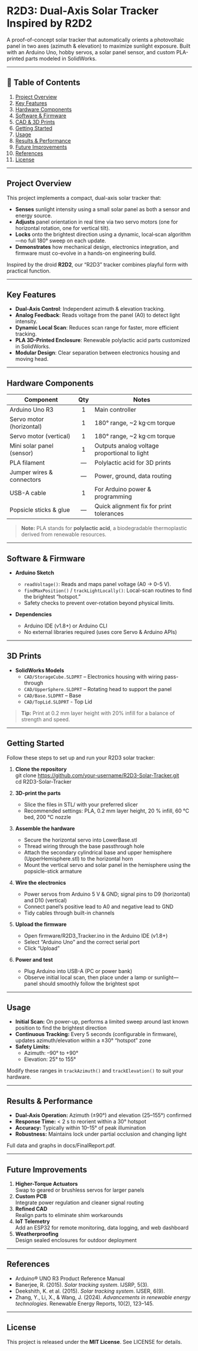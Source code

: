 # R2D3: Dual-Axis Solar Tracker Inspired by R2D2

A proof-of-concept solar tracker that automatically orients a photovoltaic panel in two axes (azimuth & elevation) to maximize sunlight exposure. Built with an Arduino Uno, hobby servos, a solar panel sensor, and custom PLA-printed parts modeled in SolidWorks.

---

## 📖 Table of Contents

1. [Project Overview](#project-overview)  
2. [Key Features](#key-features)  
3. [Hardware Components](#hardware-components)  
4. [Software & Firmware](#software--firmware)  
5. [CAD & 3D Prints](#cad--3d-prints)  
6. [Getting Started](#getting-started)  
7. [Usage](#usage)  
8. [Results & Performance](#results--performance)  
9. [Future Improvements](#future-improvements)  
10. [References](#references)  
11. [License](#license)  

---

## Project Overview

This project implements a compact, dual-axis solar tracker that:

- **Senses** sunlight intensity using a small solar panel as both a sensor and energy source.  
- **Adjusts** panel orientation in real time via two servo motors (one for horizontal rotation, one for vertical tilt).  
- **Locks** onto the brightest direction using a dynamic, local‐scan algorithm—no full 180° sweep on each update.  
- **Demonstrates** how mechanical design, electronics integration, and firmware must co-evolve in a hands-on engineering build.

Inspired by the droid **R2D2**, our “R2D3” tracker combines playful form with practical function.

---

## Key Features

- **Dual-Axis Control**: Independent azimuth & elevation tracking.  
- **Analog Feedback**: Reads voltage from the panel (A0) to detect light intensity.  
- **Dynamic Local Scan**: Reduces scan range for faster, more efficient tracking.  
- **PLA 3D-Printed Enclosure**: Renewable polylactic acid parts customized in SolidWorks.  
- **Modular Design**: Clear separation between electronics housing and moving head.

---

## Hardware Components

| Component                  | Qty  | Notes                                    |
|----------------------------|:----:|------------------------------------------|
| Arduino Uno R3             | 1    | Main controller                          |
| Servo motor (horizontal)   | 1    | 180° range, ~2 kg·cm torque              |
| Servo motor (vertical)     | 1    | 180° range, ~2 kg·cm torque              |
| Mini solar panel (sensor)  | 1    | Outputs analog voltage proportional to light |
| PLA filament               | —    | Polylactic acid for 3D prints            |
| Jumper wires & connectors  | —    | Power, ground, data routing              |
| USB-A cable                | 1    | For Arduino power & programming          |
| Popsicle sticks & glue     | —    | Quick alignment fix for print tolerances |

> **Note:** PLA stands for **polylactic acid**, a biodegradable thermoplastic derived from renewable resources.

---

## Software & Firmware

- **Arduino Sketch**  
  - `readVoltage()`: Reads and maps panel voltage (A0 → 0–5 V).  
  - `findMaxPosition()` / `trackLightLocally()`: Local-scan routines to find the brightest “hotspot.”  
  - Safety checks to prevent over-rotation beyond physical limits.

- **Dependencies**  
  - Arduino IDE (v1.8+) or Arduino CLI  
  - No external libraries required (uses core Servo & Arduino APIs)

---

## 3D Prints

- **SolidWorks Models**  
  - `CAD/StorageCube.SLDPRT` – Electronics housing with wiring pass-through  
  - `CAD/UpperSphere.SLDPRT` – Rotating head to support the panel  
  - `CAD/Base.SLDPRT` – Base
  - `CAD/TopLid.SLDPRT` - Top Lid

> **Tip:** Print at 0.2 mm layer height with 20% infill for a balance of strength and speed.

---

## Getting Started

Follow these steps to set up and run your R2D3 solar tracker:

1. **Clone the repository**  
    git clone https://github.com/your-username/R2D3-Solar-Tracker.git  
    cd R2D3-Solar-Tracker

2. **3D-print the parts**  
    - Slice the files in STL/ with your preferred slicer  
    - Recommended settings: PLA, 0.2 mm layer height, 20 % infill, 60 °C bed, 200 °C nozzle

3. **Assemble the hardware**  
    - Secure the horizontal servo into LowerBase.stl  
    - Thread wiring through the base passthrough hole  
    - Attach the secondary cylindrical base and upper hemisphere (UpperHemisphere.stl) to the horizontal horn  
    - Mount the vertical servo and solar panel in the hemisphere using the popsicle-stick armature

4. **Wire the electronics**  
    - Power servos from Arduino 5 V & GND; signal pins to D9 (horizontal) and D10 (vertical)  
    - Connect panel’s positive lead to A0 and negative lead to GND  
    - Tidy cables through built-in channels

5. **Upload the firmware**  
    - Open firmware/R2D3_Tracker.ino in the Arduino IDE (v1.8+)  
    - Select “Arduino Uno” and the correct serial port  
    - Click “Upload”

6. **Power and test**  
    - Plug Arduino into USB-A (PC or power bank)  
    - Observe initial local scan, then place under a lamp or sunlight—panel should smoothly follow the brightest spot

---

## Usage

- **Initial Scan:** On power-up, performs a limited sweep around last known position to find the brightest direction  
- **Continuous Tracking:** Every 5 seconds (configurable in firmware), updates azimuth/elevation within a ±30° “hotspot” zone  
- **Safety Limits:**  
    - Azimuth: –90° to +90°  
    - Elevation: 25° to 155°

Modify these ranges in `trackAzimuth()` and `trackElevation()` to suit your hardware.

---

## Results & Performance

- **Dual-Axis Operation:** Azimuth (±90°) and elevation (25–155°) confirmed  
- **Response Time:** < 2 s to reorient within a 30° hotspot  
- **Accuracy:** Typically within 10–15° of peak illumination  
- **Robustness:** Maintains lock under partial occlusion and changing light

Full data and graphs in docs/FinalReport.pdf.

---

## Future Improvements

1. **Higher-Torque Actuators**  
   Swap to geared or brushless servos for larger panels  
2. **Custom PCB**  
   Integrate power regulation and cleaner signal routing  
3. **Refined CAD**  
   Realign parts to eliminate shim workarounds  
4. **IoT Telemetry**  
   Add an ESP32 for remote monitoring, data logging, and web dashboard  
5. **Weatherproofing**  
   Design sealed enclosures for outdoor deployment

---

## References

- Arduino® UNO R3 Product Reference Manual  
- Banerjee, R. (2015). *Solar tracking system*. IJSRP, 5(3).  
- Deekshith, K. et al. (2015). *Solar tracking system*. IJSER, 6(9).  
- Zhang, Y., Li, X., & Wang, J. (2024). *Advancements in renewable energy technologies*. Renewable Energy Reports, 10(2), 123–145.

---

## License

This project is released under the **MIT License**. See LICENSE for details.
